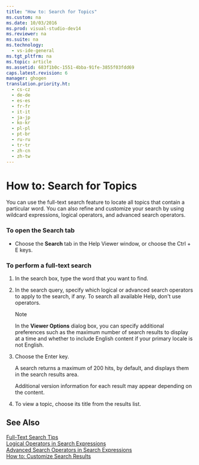```yaml
---
title: "How to: Search for Topics"
ms.custom: na
ms.date: 10/03/2016
ms.prod: visual-studio-dev14
ms.reviewer: na
ms.suite: na
ms.technology: 
  - vs-ide-general
ms.tgt_pltfrm: na
ms.topic: article
ms.assetid: 683f1b0c-1551-4bba-91fe-3855f03fdd69
caps.latest.revision: 6
manager: ghogen
translation.priority.ht: 
  - cs-cz
  - de-de
  - es-es
  - fr-fr
  - it-it
  - ja-jp
  - ko-kr
  - pl-pl
  - pt-br
  - ru-ru
  - tr-tr
  - zh-cn
  - zh-tw
---
```

# How to: Search for Topics
You can use the full-text search feature to locate all topics that contain a particular word. You can also refine and customize your search by using wildcard expressions, logical operators, and advanced search operators.  
  
### To open the Search tab  
  
-   Choose the **Search** tab in the Help Viewer window, or choose the Ctrl + E keys.  
  
### To perform a full-text search  
  
1.  In the search box, type the word that you want to find.  
  
2.  In the search query, specify which logical or advanced search operators to apply to the search, if any. To search all available Help, don't use operators.  
  
    > [!NOTE]
    >  In the **Viewer Options** dialog box, you can specify additional preferences such as the maximum number of search results to display at a time and whether to include English content if your primary locale is not English.  
  
3.  Choose the Enter key.  
  
     A search returns a maximum of 200 hits, by default, and displays them in the search results area.  
  
     Additional version information for each result may appear depending on the content.  
  
4.  To view a topic, choose its title from the results list.  
  
## See Also  
 [Full-Text Search Tips](../VS_IDE/Full-Text-Search-Tips.md)   
 [Logical Operators in Search Expressions](../VS_IDE/Logical-Operators-in-Search-Expressions.md)   
 [Advanced Search Operators in Search Expressions](../VS_IDE/Advanced-Search-Operators-in-Search-Expressions.md)   
 [How to: Customize Search Results](../VS_IDE/How-to--Customize-Search-Results.md)